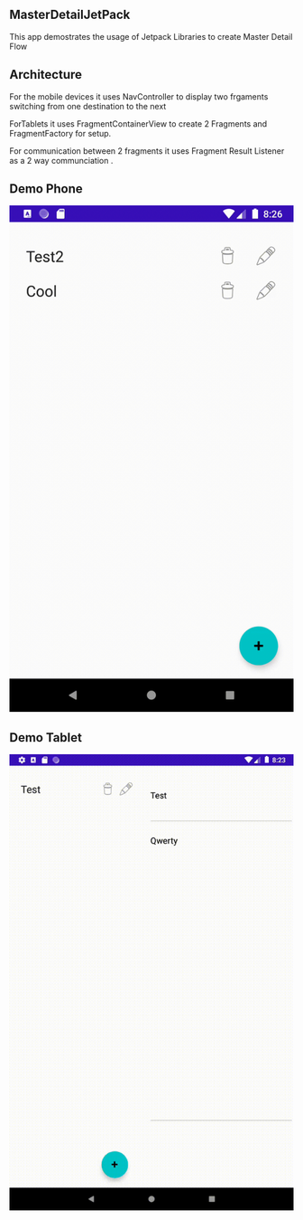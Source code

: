 ## MasterDetailJetPack

This app demostrates the usage of Jetpack Libraries to create Master Detail Flow


## Architecture

For the mobile devices it uses NavController to display two frgaments 
switching  from one destination to the next 

ForTablets it uses FragmentContainerView to create 2 Fragments and FragmentFactory 
for setup.

For communication between 2 fragments it uses Fragment Result Listener as a 2 way communciation .



## Demo Phone

![JetPack Demo Phone](demo/test4.gif)


## Demo Tablet

![JetPack Demo  Tablet](demo/test3.gif)
